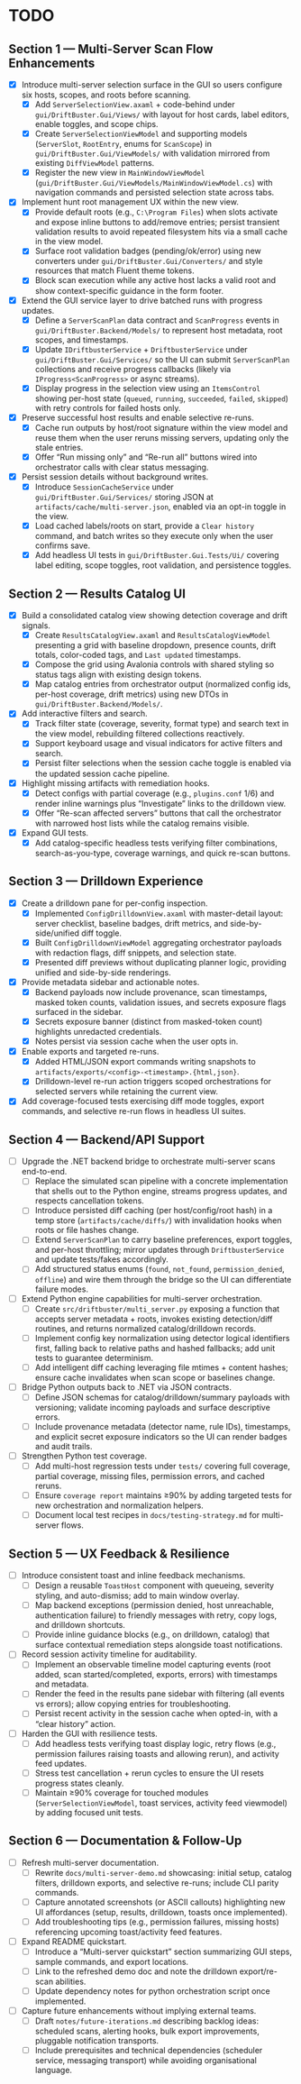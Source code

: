 # TODO

## Section 1 — Multi-Server Scan Flow Enhancements
- [x] Introduce multi-server selection surface in the GUI so users configure six hosts, scopes, and roots before scanning.
  - [x] Add `ServerSelectionView.axaml` + code-behind under `gui/DriftBuster.Gui/Views/` with layout for host cards, label editors, enable toggles, and scope chips.
  - [x] Create `ServerSelectionViewModel` and supporting models (`ServerSlot`, `RootEntry`, enums for `ScanScope`) in `gui/DriftBuster.Gui/ViewModels/` with validation mirrored from existing `DiffViewModel` patterns.
  - [x] Register the new view in `MainWindowViewModel` (`gui/DriftBuster.Gui/ViewModels/MainWindowViewModel.cs`) with navigation commands and persisted selection state across tabs.
- [x] Implement hunt root management UX within the new view.
  - [x] Provide default roots (e.g., `C:\Program Files`) when slots activate and expose inline buttons to add/remove entries; persist transient validation results to avoid repeated filesystem hits via a small cache in the view model.
  - [x] Surface root validation badges (pending/ok/error) using new converters under `gui/DriftBuster.Gui/Converters/` and style resources that match Fluent theme tokens.
  - [x] Block scan execution while any active host lacks a valid root and show context-specific guidance in the form footer.
- [x] Extend the GUI service layer to drive batched runs with progress updates.
  - [x] Define a `ServerScanPlan` data contract and `ScanProgress` events in `gui/DriftBuster.Backend/Models/` to represent host metadata, root scopes, and timestamps.
  - [x] Update `IDriftbusterService` + `DriftbusterService` under `gui/DriftBuster.Gui/Services/` so the UI can submit `ServerScanPlan` collections and receive progress callbacks (likely via `IProgress<ScanProgress>` or async streams).
  - [x] Display progress in the selection view using an `ItemsControl` showing per-host state (`queued`, `running`, `succeeded`, `failed`, `skipped`) with retry controls for failed hosts only.
- [x] Preserve successful host results and enable selective re-runs.
  - [x] Cache run outputs by host/root signature within the view model and reuse them when the user reruns missing servers, updating only the stale entries.
  - [x] Offer “Run missing only” and “Re-run all” buttons wired into orchestrator calls with clear status messaging.
- [x] Persist session details without background writes.
  - [x] Introduce `SessionCacheService` under `gui/DriftBuster.Gui/Services/` storing JSON at `artifacts/cache/multi-server.json`, enabled via an opt-in toggle in the view.
  - [x] Load cached labels/roots on start, provide a `Clear history` command, and batch writes so they execute only when the user confirms save.
  - [x] Add headless UI tests in `gui/DriftBuster.Gui.Tests/Ui/` covering label editing, scope toggles, root validation, and persistence toggles.

## Section 2 — Results Catalog UI
- [x] Build a consolidated catalog view showing detection coverage and drift signals.
  - [x] Create `ResultsCatalogView.axaml` and `ResultsCatalogViewModel` presenting a grid with baseline dropdown, presence counts, drift totals, color-coded tags, and `Last updated` timestamps.
  - [x] Compose the grid using Avalonia controls with shared styling so status tags align with existing design tokens.
  - [x] Map catalog entries from orchestrator output (normalized config ids, per-host coverage, drift metrics) using new DTOs in `gui/DriftBuster.Backend/Models/`.
- [x] Add interactive filters and search.
  - [x] Track filter state (coverage, severity, format type) and search text in the view model, rebuilding filtered collections reactively.
  - [x] Support keyboard usage and visual indicators for active filters and search.
  - [x] Persist filter selections when the session cache toggle is enabled via the updated session cache pipeline.
- [x] Highlight missing artifacts with remediation hooks.
  - [x] Detect configs with partial coverage (e.g., `plugins.conf` 1/6) and render inline warnings plus “Investigate” links to the drilldown view.
  - [x] Offer “Re-scan affected servers” buttons that call the orchestrator with narrowed host lists while the catalog remains visible.
- [x] Expand GUI tests.
  - [x] Add catalog-specific headless tests verifying filter combinations, search-as-you-type, coverage warnings, and quick re-scan buttons.

## Section 3 — Drilldown Experience
- [x] Create a drilldown pane for per-config inspection.
  - [x] Implemented `ConfigDrilldownView.axaml` with master-detail layout: server checklist, baseline badges, drift metrics, and side-by-side/unified diff toggle.
  - [x] Built `ConfigDrilldownViewModel` aggregating orchestrator payloads with redaction flags, diff snippets, and selection state.
  - [x] Presented diff previews without duplicating planner logic, providing unified and side-by-side renderings.
- [x] Provide metadata sidebar and actionable notes.
  - [x] Backend payloads now include provenance, scan timestamps, masked token counts, validation issues, and secrets exposure flags surfaced in the sidebar.
  - [x] Secrets exposure banner (distinct from masked-token count) highlights unredacted credentials.
  - [x] Notes persist via session cache when the user opts in.
- [x] Enable exports and targeted re-runs.
  - [x] Added HTML/JSON export commands writing snapshots to `artifacts/exports/<config>-<timestamp>.{html,json}`.
  - [x] Drilldown-level re-run action triggers scoped orchestrations for selected servers while retaining the current view.
- [x] Add coverage-focused tests exercising diff mode toggles, export commands, and selective re-run flows in headless UI suites.

## Section 4 — Backend/API Support
- [ ] Upgrade the .NET backend bridge to orchestrate multi-server scans end-to-end.
  - [ ] Replace the simulated scan pipeline with a concrete implementation that shells out to the Python engine, streams progress updates, and respects cancellation tokens.
  - [ ] Introduce persisted diff caching (per host/config/root hash) in a temp store (`artifacts/cache/diffs/`) with invalidation hooks when roots or file hashes change.
  - [ ] Extend `ServerScanPlan` to carry baseline preferences, export toggles, and per-host throttling; mirror updates through `DriftbusterService` and update tests/fakes accordingly.
  - [ ] Add structured status enums (`found`, `not_found`, `permission_denied`, `offline`) and wire them through the bridge so the UI can differentiate failure modes.
- [ ] Extend Python engine capabilities for multi-server orchestration.
  - [ ] Create `src/driftbuster/multi_server.py` exposing a function that accepts server metadata + roots, invokes existing detection/diff routines, and returns normalized catalog/drilldown records.
  - [ ] Implement config key normalization using detector logical identifiers first, falling back to relative paths and hashed fallbacks; add unit tests to guarantee determinism.
  - [ ] Add intelligent diff caching leveraging file mtimes + content hashes; ensure cache invalidates when scan scope or baselines change.
- [ ] Bridge Python outputs back to .NET via JSON contracts.
  - [ ] Define JSON schemas for catalog/drilldown/summary payloads with versioning; validate incoming payloads and surface descriptive errors.
  - [ ] Include provenance metadata (detector name, rule IDs), timestamps, and explicit secret exposure indicators so the UI can render badges and audit trails.
- [ ] Strengthen Python test coverage.
  - [ ] Add multi-host regression tests under `tests/` covering full coverage, partial coverage, missing files, permission errors, and cached reruns.
  - [ ] Ensure `coverage report` maintains ≥90% by adding targeted tests for new orchestration and normalization helpers.
  - [ ] Document local test recipes in `docs/testing-strategy.md` for multi-server flows.

## Section 5 — UX Feedback & Resilience
- [ ] Introduce consistent toast and inline feedback mechanisms.
  - [ ] Design a reusable `ToastHost` component with queueing, severity styling, and auto-dismiss; add to main window overlay.
  - [ ] Map backend exceptions (permission denied, host unreachable, authentication failure) to friendly messages with retry, copy logs, and drilldown shortcuts.
  - [ ] Provide inline guidance blocks (e.g., on drilldown, catalog) that surface contextual remediation steps alongside toast notifications.
- [ ] Record session activity timeline for auditability.
  - [ ] Implement an observable timeline model capturing events (root added, scan started/completed, exports, errors) with timestamps and metadata.
  - [ ] Render the feed in the results pane sidebar with filtering (all events vs errors); allow copying entries for troubleshooting.
  - [ ] Persist recent activity in the session cache when opted-in, with a “clear history” action.
- [ ] Harden the GUI with resilience tests.
  - [ ] Add headless tests verifying toast display logic, retry flows (e.g., permission failures raising toasts and allowing rerun), and activity feed updates.
  - [ ] Stress test cancellation + rerun cycles to ensure the UI resets progress states cleanly.
  - [ ] Maintain ≥90% coverage for touched modules (`ServerSelectionViewModel`, toast services, activity feed viewmodel) by adding focused unit tests.

## Section 6 — Documentation & Follow-Up
- [ ] Refresh multi-server documentation.
  - [ ] Rewrite `docs/multi-server-demo.md` showcasing: initial setup, catalog filters, drilldown exports, and selective re-runs; include CLI parity commands.
  - [ ] Capture annotated screenshots (or ASCII callouts) highlighting new UI affordances (setup, results, drilldown, toasts once implemented).
  - [ ] Add troubleshooting tips (e.g., permission failures, missing hosts) referencing upcoming toast/activity feed features.
- [ ] Expand README quickstart.
  - [ ] Introduce a “Multi-server quickstart” section summarizing GUI steps, sample commands, and export locations.
  - [ ] Link to the refreshed demo doc and note the drilldown export/re-scan abilities.
  - [ ] Update dependency notes for python orchestration script once implemented.
- [ ] Capture future enhancements without implying external teams.
  - [ ] Draft `notes/future-iterations.md` describing backlog ideas: scheduled scans, alerting hooks, bulk export improvements, pluggable notification transports.
  - [ ] Include prerequisites and technical dependencies (scheduler service, messaging transport) while avoiding organisational language.
